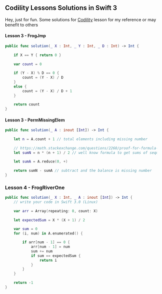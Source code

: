 ## Codility Lessons Solutions in Swift 3
Hey, just for  fun. Some solutions for [Codility](https://codility.com/programmers/) lesson for my reference or may benefit to others

#### Lesson 3 - FrogJmp
```swift
public func solution(_ X : Int, _ Y : Int, _ D : Int) -> Int {
    
    if X == Y { return 0 }
    
    var count = 0
    
    if (Y - X) % D == 0 {
        count = (Y - X) / D
    }
    else {
        count = (Y - X) / D + 1
    }
    
    return count
}
```

#### Lesson 3 - PermMissingElem
```swift
public func solution(_ A : inout [Int]) -> Int {
    
    let n = A.count + 1 // total elements including missing number
    
    // https://math.stackexchange.com/questions/2260/proof-for-formula-for-sum-of-sequence-123-ldotsn
    let sumN = n * (n + 1) / 2 // well know formula to get sums of sequence number from 1 .. N
    
    let sumA = A.reduce(0, +)
    
    return sumN - sumA // subtract and the balance is missing number
}

```

### Lesson 4 - FrogRiverOne
```swift
public func solution(_ X : Int, _ A : inout [Int]) -> Int {
    // write your code in Swift 3.0 (Linux)
    
    var arr = Array(repeating: 0, count: X)
    
    let expectedSum = X * (X + 1) / 2
    
    var sum = 0
    for (i, num) in A.enumerated() {

        if arr[num - 1] == 0 {
            arr[num - 1] = num
            sum += num
            if sum == expectedSum {
                return i
            }
        }
    }
 
    return -1
}
```

